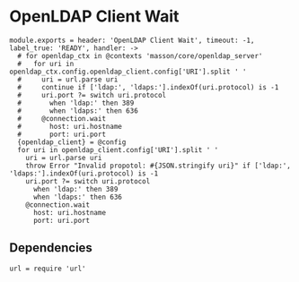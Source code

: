 
# OpenLDAP Client Wait

    module.exports = header: 'OpenLDAP Client Wait', timeout: -1, label_true: 'READY', handler: ->
      # for openldap_ctx in @contexts 'masson/core/openldap_server'
      #   for uri in openldap_ctx.config.openldap_client.config['URI'].split ' '
      #     uri = url.parse uri
      #     continue if ['ldap:', 'ldaps:'].indexOf(uri.protocol) is -1
      #     uri.port ?= switch uri.protocol
      #       when 'ldap:' then 389
      #       when 'ldaps:' then 636
      #     @connection.wait
      #       host: uri.hostname
      #       port: uri.port
      {openldap_client} = @config
      for uri in openldap_client.config['URI'].split ' '
        uri = url.parse uri
        throw Error "Invalid propotol: #{JSON.stringify uri}" if ['ldap:', 'ldaps:'].indexOf(uri.protocol) is -1
        uri.port ?= switch uri.protocol
          when 'ldap:' then 389
          when 'ldaps:' then 636
        @connection.wait
          host: uri.hostname
          port: uri.port

## Dependencies

    url = require 'url'

